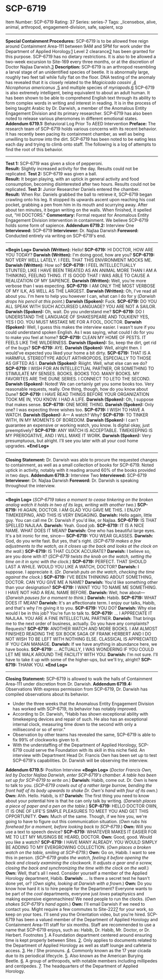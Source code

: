 # SCP-6719
Item Number: SCP-6719
Rating: 37
Series: series-7
Tags: _licensebox, alive, animal, arthropod, engagement-division, safe, sapient, scp

---

**Special Containment Procedures:** SCP-6719 is to be allowed free reign around Containment Area-111 between 9AM and 5PM for work under the Department of Applied Horology.[1](javascript:;) Level 2 clearance[2](javascript:;) has been granted for this purpose. SCP-6719 has no dietary restrictions. It is also to be allowed a two-week excursion to Site-169 every three months, or at the discretion of Doctor Najlaa Darwish.[3](javascript:;)
**Description:** SCP-6719 is an arthropod resembling a larval stage of an unidentified species of beetle. It is abnormally large, roughly two feet tall while fully flat on the floor. DNA testing of the anomaly has revealed that it is closely related to the _Magicicada cassini_ ,[4](javascript:;) _Nicrophorus americanus_ ,[5](javascript:;) and multiple species of _myriapods_.[6](javascript:;)
SCP-6719 is also extremely intelligent, being equivalent to about an adult human. It has been shown to be able to comprehend English text through its ability to form complex words in writing and interest in reading. It is in the process of being taught Arabic by Dr. Darwish, a member of the Anomalous Entity Engagement Division and its primary researcher. SCP-6719 has also been noted to release various pheromones in different emotional states.
**Addendum 6719.1:** Behavioral Log Prior To AEED Intervention
**Preface:** The research team of SCP-6719 holds various concerns with its recent behavior. It has recently been pacing its containment chamber, as well as being unwilling to burrow into the dirt. SCP-6719 has been noted to be eating less each day and trying to climb onto staff. The following is a log of attempts to find the root of this behavior.
* * *
**Test 1:** SCP-6719 was given a slice of pepperoni.  
**Result:** Slightly increased activity for the day. Results could not be replicated.
**Test 2:** SCP-6719 was given a ball.  
**Result:** It began playing, with an uptick in general activity and food consumption, becoming disinterested after two hours. Results could not be replicated.
**Test 3:** Junior Researcher Daniels entered the chamber.  
**Result:** When Rsr. Daniels grabbed the ball to retrieve it, SCP-6719 began crawling onto his leg. It stopped its upwards ascent upon reaching his coat pocket, grabbing a pen from him in its mouth and scurrying away. After about ten minutes, it began writing on the walls. When finished, it spelled out, "HI DOCTORS."
**Commentary:** Formal request for Anomalous Entity Engagement Division intervention in containment. We believe SCP-6719 holds some form of sapience.
**Addendum 6719.2:** Interview One
**Interviewed:** SCP-6719
**Interviewer:** Dr. Najlaa Darwish
**Foreword:** Conducted entirely via writing on SCP-6719's end.
* * *
**«Begin Log»**
**Darwish (Written):** Hello!
**SCP-6719:** HI DOCTOR, HOW ARE YOU TODAY?
**Darwish (Written):** I'm doing good, how are you?
**SCP-6719:** NOT VERY WELL LATELY. I FEEL THAT THIS ENVIRONMENT MOCKS ME.
**Darwish (Written):** How so?
**SCP-6719:** I FEEL INTELLECTUALLY STUNTED, LIKE I HAVE BEEN TREATED AS AN ANIMAL MORE THAN I AM A THINKING, FEELING THING. IT IS GOOD THAT I WAS ABLE TO CAUSE A REALIZATION OF MY SAPIENCE.
**Darwish (Written):** Well, you're more verbose than I was expecting.
**SCP-6719:** I AM ONLY THE MOST VERBOSE OF MY ILK, AS WELL AS THE LARGEST.
**Darwish (Written):** Oh, I've read all about you. I'm here to help you however I can, what can I do for y
(_Darwish drops his pencil at this point._)
**Darwish (Spoken):** Fuck.
**SCP-6719:** DO YOU ALL SPEAK WITH SUCH ACCURSED LANGUAGE? YOU ARE NOT A SAILOR.
**Darwish (Spoken):** Oh, wait. Do you understand me?
**SCP-6719:** DO I UNDERSTAND THE LANGUAGE OF SHAKESPEARE AND TOLKIEN? YES, YES I DO. YOU MUST MISTAKE ME FOR A FOOL, DOCTOR.
**Darwish (Spoken):** Well, I guess this makes the interview easier. I wasn't sure if you could understand spoken English. As I was saying, what could I do for you to make you feel at home?
**SCP-6719:** CLEAN MY HOME OF PESTS. IT FEELS LIKE THE WILDERNESS.
**Darwish (Spoken):** So, keep the dirt, get rid of the bugs?
**SCP-6719:** AYE.
**Darwish (Spoken):** Well, alright then. I would've expected you liked your home a bit dirty.
**SCP-6719:** THAT IS A HARMFUL STEREOTYPE ABOUT ARTHROPODS, ESPECIALLY TO THOSE AS GIFTED AS I.
**Darwish (Spoken):** Riiight. Well, what else can we do?
**SCP-6719:** I WISH FOR AN INTELLECTUAL PARTNER, OR SOMETHING TO STIMULATE MY SENSES. BOOKS. BOOKS TOO. MANY BOOKS. MY FAVORITES ARE THE DUNE SERIES. I CONNECT TO LETO THE SECOND.
**Darwish (Spoken):** Noted! We can certainly get you some books too. Very reasonable requests, really. One thing, though, how do you know about Dune?
**SCP-6719:** I HAVE READ THINGS BEFORE YOUR ORGANIZATION TOOK ME IN, YOU KNOW. I HAD A LIFE.
**Darwish (Spoken):** Oh, I suppose that makes sense.
**SCP-6719:** ONE MORE THING.
**Darwish (Spoken):** Only one? I was expecting three wishes too.
**SCP-6719:** I WISH TO HAVE A WATCH.
**Darwish (Spoken):** A— A watch? Why?
**SCP-6719:** TO TINKER WITH, IN MY MOMENTS OF BOREDOM.
**Darwish (Spoken):** I can't guarantee an expensive or working watch, you know. Is digital okay, just preemptively?
**SCP-6719:** ANY WATCH IS ACCEPTABLE. TIMEKEEPING IS MY PREROGATIVE, AND I WILL MAKE IT WORK.
**Darwish (Spoken):** Very presumptuous, but alright. I'll see you later with all your cool home upgrades.
**«End Log»**
* * *
**Closing Statement:** Dr. Darwish was able to procure the requested changes to containment, as well as a small collection of books for SCP-6719. Noted uptick in activity, notably with it reading around 60% of the books provided in two days.
**Addendum 6719.3:** Interview Two
**Interviewed:** SCP-6719
**Interviewer:** Dr. Najlaa Darwish
**Foreword:** Dr. Darwish is speaking throughout the interview.
* * *
**«Begin Log»**
(_SCP-6719 takes a moment to cease tinkering on the broken analog watch it holds in two of its legs, writing with another two._)
**SCP-6719:** HI AGAIN, DOCTOR. I AM GLAD YOU GAVE ME THIS. I ENJOY TIMEKEEPING, AND THIS IS VERY ENGAGING.
**Darwish:** Hello again, little guy. You can call me Dr. Darwish if you'd like, or Najlaa.
**SCP-6719:** IS THAT SPELLED NAJLAA.
**Darwish:** Yeah. Good job.
**SCP-6719:** IT IS A NICE NAME. WHAT DOES IT MEAN?
**Darwish:** One who has beautiful large eyes. It's a bit ironic for me, since—
**SCP-6719:** YOU WEAR GLASSES.
**Darwish:** God, do you write fast. But yes, that's right.
(_SCP-6719 makes a few adjustments to the watch, as it closes up the back and looks at the clock on the wall._)
**SCP-6719:** IS THAT CLOCK ACCURATE?
**Darwish:** I believe so, are you done with it?
(_SCP-6719 twists the knob on the watch, setting the time on it in sync with the clock._)
**SCP-6719:** PERFECT. THAT SHOULD LAST A WHILE. WOULD YOU LIKE A WATCH, DOCTOR?
**Darwish:** I suppose. I appreciate it.
(_Dr. Darwish puts on the watch, checking the time against the clock._)
**SCP-6719:** I'VE BEEN THINKING ABOUT SOMETHING, DOCTOR. CAN YOU GIVE ME A NAME?
**Darwish:** You'd like something other than your designation?
**SCP-6719:** I WANT YOU TO NAME ME SOMETHING. I HAVE NOT HAD A REAL NAME BEFORE.
**Darwish:** Well, how about—
(_Darwish pauses for a moment to think._)
**Darwish:** Habib.
**SCP-6719:** WHAT DOES IT MEAN?
**Darwish:** It's an affectionate term. I enjoy our talks, Habib, and that's why I'm giving it to you.
**SCP-6719:** YOU DO?
**Darwish:** Why else would I be in this job? You're fun to talk to.
**SCP-6719:** … I APPRECIATE IT NAJLAA. YOU ARE A FINE INTELLECTUAL PARTNER.
**Darwish:** That brings me to the next order of business, actually. Do you have any complaints? Requests?
**SCP-6719:** ANOTHER WATCH AND MORE BOOKS. I AM ALMOST FINISHED READING THE SIX BOOK SAGA OF FRANK HERBERT AND I DO NOT WISH TO BE LEFT WITH NOTHING ELSE. CLASSICAL IS APPRECIATED IF YOU CAN MANAGE.
**Darwish:** If we have anything in abundance here, we have books.
**SCP-6719:** … ACTUALLY, I WAS WONDERING IF YOU COULD LET ME WALK AROUND THE FACILITY WITH YOU.
**Darwish:** I'm not sure. I'll have to take it up with some of the higher-ups, but we'll try, alright?
**SCP-6719:** THANK YOU.
**«End Log»**
* * *
**Closing Statement:** SCP-6719 is allowed to walk the halls of Containment Area-111 under discretion from Dr. Darwish.
**Addendum 6719.4:** Observations
With express permission from SCP-6719, Dr. Darwish has compiled observations about its behavior.
  * Under the three weeks that the Anomalous Entity Engagement Division has worked with SCP-6719, its behavior has notably improved.
  * According to Dr. Darwish, "Habib has shown exceptional ability with timekeeping devices and repair of such. He also has an exceptional internal clock, measuring time down to the second with only a millisecond or so of error."
  * Observation by other teams has revealed the same, SCP-6719 is able to fix 99% of clockworks given to it.
  * With the understaffing of the Department of Applied Horology, SCP-6719 could serve the Foundation with its skill in this niche field. An interview with Department Head Dr. Francis Own has been set up to test SCP-6719's capabilities. Dr. Darwish will be observing the interview.

**Addendum 6719.5:** Position Interview
**«Begin Log»**
(_Doctor Francis Own, led by Doctor Najlaa Darwish, enter SCP-6719's chamber. A table has been set up for SCP-6719 to write on._)
**Darwish:** Habib, come out. Dr. Own is here to talk to you.
(_SCP-6719 crawls out of a rather large burrow, bending the front half of its body upwards to shake Dr. Own's hand with four of its own._)
**Own:** Ahh. Hello. Habib, is it?
**Darwish:** The first thing you need to know about your potential hire is that he can only talk by writing.
(_Darwish places a piece of paper and a pen on the table._)
**SCP-6719:** HELLO DOCTOR OWN, IT IS ONE OF LIFE'S SIMPLE PLEASURES TO MEET YOU AND GET THIS OPPORTUNITY.
**Own:** Much of the same. Though, if we hire you, we're going to have to figure out this communication situation.
(_Own rubs his forehead for a moment, before looking back to SCP-6719._)
**Own:** Will you use a text to speech device?
**SCP-6719:** WHATEVER MAKES IT EASIER FOR ME TO LET MY MUSINGS BE HEARD, DOCTOR.
**Own:** Good, good. Would you like a watch?
**SCP-6719:** I HAVE MANY ALREADY. YOU WOULD SIMPLY BE ADDING TO MY EVERGROWING COLLECTION.
(_Own places a broken watch on the table, smiling at SCP-6719._)
**Own:** Go on, Habib. I want to see this in person.
(_SCP-6719 grabs the watch, feeling it before opening the back and closely examining the clockwork. It adjusts a gear and a screw, closing the back and synchronizing the time with the clock on the wall._)
**Own:** Well, that's all I need. Consider yourself a member of the Applied Horology department, Habib.
**Darwish:** … Is there a secret test he hasn't done yet, or?
(_Own sighs, looking at Darwish with a frown._)
**Own:** Do you know how hard it is to hire people for the Department? Everyone wants to be part of the _cool_ departments, everyone just _loves_ pataphysics and making expensive eigenmachines! We need people to run the clocks.
(_Own shakes SCP-6719's hand again._)
**Own:** I'll email Darwish if we need to contact you. Might require a few commutes to Site-222[7](javascript:;) for your work, so keep on your toes. I'll send you the Orientation video, but you're hired.
SCP-6719 has been a valued member of the Department of Applied Horology and Containment Area-111 staff for six months. Staff are recommended to use a name that SCP-6719 enjoys, such as: Habib, Dr. Habib, Mr. Doctor, or Dr. Herbert.
Footnotes
[1](javascript:;). A Foundation department centered around ensuring time is kept properly between Sites.
[2](javascript:;). Only applies to documents related to the Department of Applied Horology as well as staff lounge and cafeteria access.
[3](javascript:;). He / She pronouns.
[4](javascript:;). Commonly known as the 17 year cicada due to its periodical lifecycle.
[5](javascript:;). Also known as the American Burying Beetle.
[6](javascript:;). A group of arthropods, with notable members including millipedes and centipedes.
[7](javascript:;). The headquarters of the Department of Applied Horology.